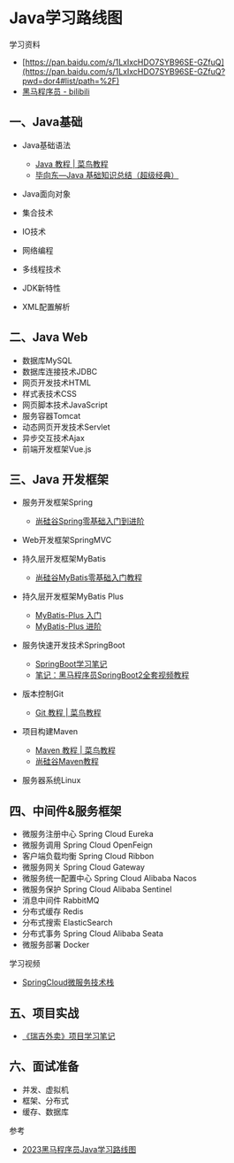# Java学习路线图

学习资料

- [https://pan.baidu.com/s/1LxIxcHDO7SYB96SE-GZfuQ](https://pan.baidu.com/s/1LxIxcHDO7SYB96SE-GZfuQ?pwd=dor4#list/path=%2F)
- [黑马程序员 - bilibili](https://space.bilibili.com/37974444)

## 一、Java基础

- Java基础语法 
    - [Java 教程 | 菜鸟教程](https://www.runoob.com/java/java-tutorial.html)
    - [毕向东—Java 基础知识总结（超级经典）](https://www.cnblogs.com/In-order-to-tomorrow/p/3652315.html)

- Java面向对象
- 集合技术
- IO技术
- 网络编程
- 多线程技术
- JDK新特性
- XML配置解析


## 二、Java Web

- 数据库MySQL
- 数据库连接技术JDBC
- 网页开发技术HTML
- 样式表技术CSS
- 网页脚本技术JavaScript
- 服务容器Tomcat
- 动态网页开发技术Servlet
- 异步交互技术Ajax
- 前端开发框架Vue.js

## 三、Java 开发框架

- 服务开发框架Spring
    - [尚硅谷Spring零基础入门到进阶](/blog/spring/index.md)

- Web开发框架SpringMVC
- 持久层开发框架MyBatis
    - [尚硅谷MyBatis零基础入门教程](/blog/mybatis/index.md)

- 持久层开发框架MyBatis Plus
    - [MyBatis-Plus 入门](https://mouday.github.io/LearningNote/Java/MyBatis-Plus%E5%85%A5%E9%97%A8/)
    - [MyBatis-Plus 进阶](https://mouday.github.io/LearningNote/Java/MyBatis-Plus%E8%BF%9B%E9%98%B6/)

- 服务快速开发技术SpringBoot
    - [SpringBoot学习笔记](https://mouday.github.io/LearningNote/Java/SpringBoot/)
    - [笔记：黑马程序员SpringBoot2全套视频教程](/blog/java/spring-boot/index.md)

- 版本控制Git
    - [Git 教程 | 菜鸟教程](https://www.runoob.com/git/git-tutorial.html)
- 项目构建Maven
    - [Maven 教程 | 菜鸟教程](https://www.runoob.com/maven/maven-tutorial.html)
    - [尚硅谷Maven教程](/blog/maven/index.md)
- 服务器系统Linux

## 四、中间件&服务框架

- 微服务注册中心 Spring Cloud Eureka
- 微服务调用 Spring Cloud OpenFeign
- 客户端负载均衡 Spring Cloud Ribbon
- 微服务网关 Spring Cloud Gateway
- 微服务统一配置中心 Spring Cloud Alibaba Nacos
- 微服务保护 Spring Cloud Alibaba Sentinel
- 消息中间件 RabbitMQ
- 分布式缓存 Redis
- 分布式搜索 ElasticSearch
- 分布式事务 Spring Cloud Alibaba Seata
- 微服务部署 Docker

学习视频

- [SpringCloud微服务技术栈](/blog/microservices/index.md)

## 五、项目实战

- [《瑞吉外卖》项目学习笔记](/blog/reggie-doc/README.md) 

## 六、面试准备

- 并发、虚拟机
- 框架、分布式
- 缓存、数据库


参考
- [2023黑马程序员Java学习路线图](https://www.bilibili.com/read/cv9965357)
